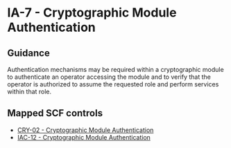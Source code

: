 # IA-7 - Cryptographic Module Authentication
## Guidance
Authentication mechanisms may be required within a cryptographic module to authenticate an operator accessing the module and to verify that the operator is authorized to assume the requested role and perform services within that role.
## Mapped SCF controls
- [CRY-02 - Cryptographic Module Authentication](../scf/cry-02-cryptographicmoduleauthentication.md)
- [IAC-12 - Cryptographic Module Authentication](../scf/iac-12-cryptographicmoduleauthentication.md)